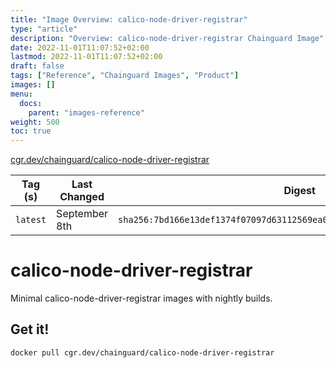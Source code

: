 ```yaml
---
title: "Image Overview: calico-node-driver-registrar"
type: "article"
description: "Overview: calico-node-driver-registrar Chainguard Image"
date: 2022-11-01T11:07:52+02:00
lastmod: 2022-11-01T11:07:52+02:00
draft: false
tags: ["Reference", "Chainguard Images", "Product"]
images: []
menu:
  docs:
    parent: "images-reference"
weight: 500
toc: true
---
```


[cgr.dev/chainguard/calico-node-driver-registrar](https://github.com/chainguard-images/images/tree/main/images/calico-node-driver-registrar)

| Tag (s)   | Last Changed  | Digest                                                                    |
|-----------|---------------|---------------------------------------------------------------------------|
|  `latest` | September 8th | `sha256:7bd166e13def1374f07097d63112569ea0b6044fbad05627dcd2232176835801` |

# calico-node-driver-registrar

Minimal calico-node-driver-registrar images with nightly builds.

## Get it!

```shell
docker pull cgr.dev/chainguard/calico-node-driver-registrar
```
